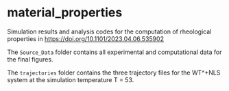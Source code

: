 # material_properties

Simulation results and analysis codes for the computation of rheological properties in https://doi.org/10.1101/2023.04.06.535902

The `Source_Data` folder contains all experimental and computational data for the final figures.

The `trajectories` folder contains the three trajectory files for the WT^+NLS system at the simulation temperature T = 53.
